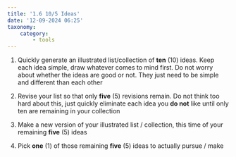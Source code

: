 ```yaml
---
title: '1.6 10/5 Ideas'
date: '12-09-2024 06:25'
taxonomy:
    category:
        - tools
---
```



1. Quickly generate an illustrated list/collection of **ten** (10) ideas. Keep each idea simple, draw whatever comes to mind first. Do not worry about whether the ideas are good or not. They just need to be simple and different than each other

2. Revise your list so that only **five** (5) revisions remain. Do not think too hard about this, just quickly eliminate each idea you **do not** like until only ten are remaining in your collection

3. Make a new version of your illustrated list / collection, this time of your remaining **five** (5) ideas

4. Pick **one** (1) of those remaining **five** (5) ideas to actually pursue / make

